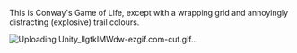 This is Conway's Game of Life, except with a wrapping grid and annoyingly distracting (explosive) trail colours.

![Uploading Unity_llgtkIMWdw-ezgif.com-cut.gif…]()
